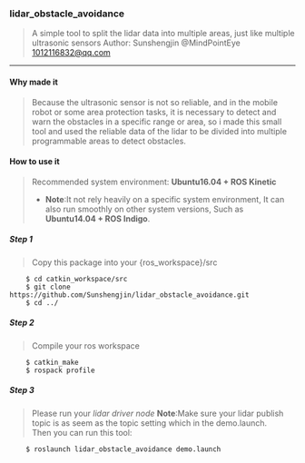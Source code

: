 ### lidar_obstacle_avoidance

>A simple tool to split the lidar data into multiple areas, just like multiple ultrasonic sensors
>Author: Sunshengjin @MindPointEye
1012116832@qq.com

---

####  Why made it 
>Because the ultrasonic sensor is not so reliable, and in the mobile robot or some area protection tasks, it is necessary to detect and warn the obstacles in a specific range or area, so i made this small tool and used the reliable data of the lidar to be divided into multiple programmable areas to detect obstacles.

#### How to use it 
>Recommended system environment: **Ubuntu16.04 + ROS Kinetic**
>+ **Note**:It not rely heavily on a specific system environment, It can also run smoothly on other system versions, Such as **Ubuntu14.04 + ROS Indigo**.
##### Step 1
> Copy this package into your {ros_workspace}/src
```
    $ cd catkin_workspace/src
    $ git clone https://github.com/Sunshengjin/lidar_obstacle_avoidance.git
    $ cd ../
```
##### Step 2
>Compile your ros workspace
```
    $ catkin_make
    $ rospack profile
```
##### Step 3
>  Please run your *lidar driver node*
>   **Note**:Make sure your lidar publish topic is as seem as the topic setting which in the demo.launch.  
>  Then you can run this tool:
```
    $ roslaunch lidar_obstacle_avoidance demo.launch
```





